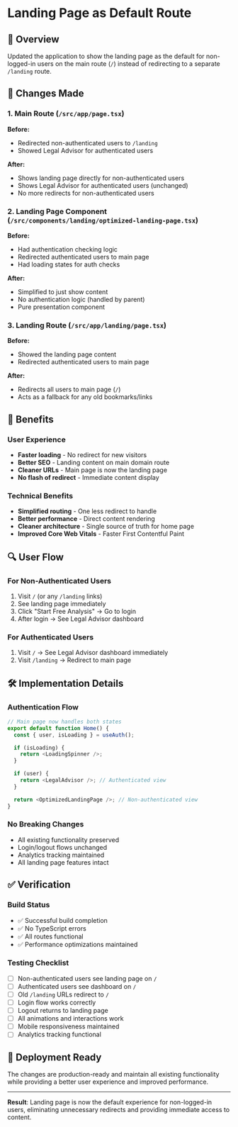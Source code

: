 # Landing Page as Default Route

## 🎯 Overview
Updated the application to show the landing page as the default for non-logged-in users on the main route (`/`) instead of redirecting to a separate `/landing` route.

## 🔄 Changes Made

### 1. Main Route (`/src/app/page.tsx`)
**Before:**
- Redirected non-authenticated users to `/landing`
- Showed Legal Advisor for authenticated users

**After:**
- Shows landing page directly for non-authenticated users
- Shows Legal Advisor for authenticated users (unchanged)
- No more redirects for non-authenticated users

### 2. Landing Page Component (`/src/components/landing/optimized-landing-page.tsx`)
**Before:**
- Had authentication checking logic
- Redirected authenticated users to main page
- Had loading states for auth checks

**After:**
- Simplified to just show content
- No authentication logic (handled by parent)
- Pure presentation component

### 3. Landing Route (`/src/app/landing/page.tsx`)
**Before:**
- Showed the landing page content
- Redirected authenticated users to main page

**After:**
- Redirects all users to main page (`/`)
- Acts as a fallback for any old bookmarks/links

## 🎉 Benefits

### User Experience
- **Faster loading** - No redirect for new visitors
- **Better SEO** - Landing content on main domain route
- **Cleaner URLs** - Main page is now the landing page
- **No flash of redirect** - Immediate content display

### Technical Benefits
- **Simplified routing** - One less redirect to handle
- **Better performance** - Direct content rendering
- **Cleaner architecture** - Single source of truth for home page
- **Improved Core Web Vitals** - Faster First Contentful Paint

## 🔍 User Flow

### For Non-Authenticated Users
1. Visit `/` (or any `/landing` links)
2. See landing page immediately
3. Click "Start Free Analysis" → Go to login
4. After login → See Legal Advisor dashboard

### For Authenticated Users
1. Visit `/` → See Legal Advisor dashboard immediately
2. Visit `/landing` → Redirect to main page

## 🛠️ Implementation Details

### Authentication Flow
```typescript
// Main page now handles both states
export default function Home() {
  const { user, isLoading } = useAuth();

  if (isLoading) {
    return <LoadingSpinner />;
  }

  if (user) {
    return <LegalAdvisor />; // Authenticated view
  }

  return <OptimizedLandingPage />; // Non-authenticated view
}
```

### No Breaking Changes
- All existing functionality preserved
- Login/logout flows unchanged
- Analytics tracking maintained
- All landing page features intact

## ✅ Verification

### Build Status
- ✅ Successful build completion
- ✅ No TypeScript errors
- ✅ All routes functional
- ✅ Performance optimizations maintained

### Testing Checklist
- [ ] Non-authenticated users see landing page on `/`
- [ ] Authenticated users see dashboard on `/`
- [ ] Old `/landing` URLs redirect to `/`
- [ ] Login flow works correctly
- [ ] Logout returns to landing page
- [ ] All animations and interactions work
- [ ] Mobile responsiveness maintained
- [ ] Analytics tracking functional

## 🚀 Deployment Ready

The changes are production-ready and maintain all existing functionality while providing a better user experience and improved performance.

---
**Result**: Landing page is now the default experience for non-logged-in users, eliminating unnecessary redirects and providing immediate access to content.
